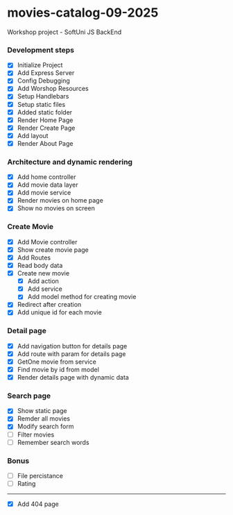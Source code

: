 # movies-catalog-09-2025

Workshop project - SoftUni JS BackEnd

### Development steps

- [x] Initialize Project
- [x] Add Express Server
- [x] Config Debugging
- [x] Add Worshop Resources
- [x] Setup Handlebars
- [x] Setup static files
- [x] Added static folder
- [x] Render Home Page
- [x] Render Create Page
- [x] Add layout
- [x] Render About Page

### Architecture and dynamic rendering

- [x] Add home controller
- [x] Add movie data layer
- [x] Add movie service
- [x] Render movies on home page
- [x] Show no movies on screen

### Create Movie

- [x] Add Movie controller
- [x] Show create movie page
- [x] Add Routes
- [x] Read body data
- [x] Create new movie
  - [x] Add action
  - [x] Add service
  - [x] Add model method for creating movie
- [x] Redirect after creation
- [x] Add unique id for each movie

### Detail page

- [x] Add navigation button for details page
- [x] Add route with param for details page
- [x] GetOne movie from service
- [x] Find movie by id from model
- [x] Render details page with dynamic data

### Search page

- [x] Show static page
- [x] Remder all movies
- [x] Modify search form
- [ ] Filter movies
- [ ] Remember search words

### Bonus

- [ ] File percistance
- [ ] Rating

---

- [x] Add 404 page

